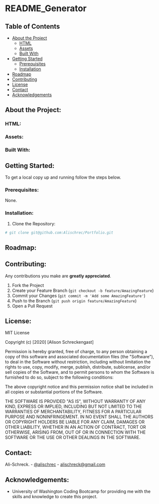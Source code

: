 # README_Generator

<!-- Explore the [Project Page](https://github.com/Alischrec/Portfolio) -->

<!-- View the [Github-pages](https://alischrec.github.io/Portfolio/) -->

## Table of Contents

* [About the Project](#about-the-project)
  * [HTML](#html)
  * [Assets](#Assets)
  * [Built With](#built-with)
* [Getting Started](#getting-started)
  * [Prerequisites](#prerequisites)
  * [Installation](#installation)
* [Roadmap](#roadmap)
* [Contributing](#contributing)
* [License](#License)
* [Contact](#contact)
* [Acknowledgements](#acknowledgements)

## About the Project:
<!-- The focus of this project was to create a working portfolio for future career endeavors. -->

<!-- ![Project Gif](assets/images/gif.gif) -->

### HTML:
<!-- * [index.html](https://github.com/Alischrec/Portfolio/blob/master/index.html) -->

### Assets:
<!-- * [style.css](https://github.com/Alischrec/Portfolio/blob/master/assets/css/style.css) -->
<!-- * [images](https://github.com/Alischrec/Portfolio/tree/master/assets/images) -->

### Built With:
<!-- * This app is build upon [Bootstrap Framework](https://getbootstrap.com/) -->

## Getting Started:
To get a local copy up and running follow the steps below.

### Prerequisites:
None.

### Installation:
1. Clone the Repository:
```sh
# git clone git@github.com:Alischrec/Portfolio.git
```

## Roadmap:
<!-- Currently no known issues, but track track [open issues](https://github.com/Alischrec/Portfolio/issues ) for proposed features (and known issues) in the future. -->


## Contributing:
Any contributions you make are **greatly appreciated**.

1. Fork the Project
2. Create your Feature Branch (`git checkout -b feature/AmazingFeature`)
3. Commit your Changes (`git commit -m 'Add some AmazingFeature'`)
4. Push to the Branch (`git push origin feature/AmazingFeature`)
5. Open a Pull Request

## License:

MIT License

Copyright (c) [2020] [Alison Schreckengast]

Permission is hereby granted, free of charge, to any person obtaining a copy
of this software and associated documentation files (the "Software"), to deal
in the Software without restriction, including without limitation the rights
to use, copy, modify, merge, publish, distribute, sublicense, and/or sell
copies of the Software, and to permit persons to whom the Software is
furnished to do so, subject to the following conditions:

The above copyright notice and this permission notice shall be included in all
copies or substantial portions of the Software.

THE SOFTWARE IS PROVIDED "AS IS", WITHOUT WARRANTY OF ANY KIND, EXPRESS OR
IMPLIED, INCLUDING BUT NOT LIMITED TO THE WARRANTIES OF MERCHANTABILITY,
FITNESS FOR A PARTICULAR PURPOSE AND NONINFRINGEMENT. IN NO EVENT SHALL THE
AUTHORS OR COPYRIGHT HOLDERS BE LIABLE FOR ANY CLAIM, DAMAGES OR OTHER
LIABILITY, WHETHER IN AN ACTION OF CONTRACT, TORT OR OTHERWISE, ARISING FROM,
OUT OF OR IN CONNECTION WITH THE SOFTWARE OR THE USE OR OTHER DEALINGS IN THE
SOFTWARE.

## Contact:
Ali-Schreck. - [@alischrec](https://www.instagram.com/alischrec) - alischreck@gmail.com

<!-- Project Link: [https://github.com/Alischrec/Portfolio](https://github.com/Alischrec/Portfolio) -->

## Acknowledgements: 
* University of Washington Coding Bootcamp for providing me with the skills and knowledge to create this project. 